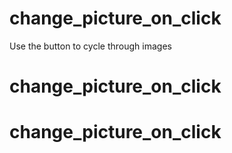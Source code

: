 # change_picture_on_click
Use the button to cycle through images
# change_picture_on_click
# change_picture_on_click
